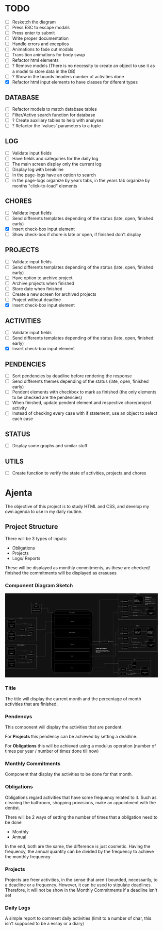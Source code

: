# TODO
- [ ] Resketch the diagram
- [ ] Press ESC to escape modals
- [ ] Press enter to submit
- [ ] Write proper documentation
- [ ] Handle errors and exceptios
- [ ] Animations to fade out modals
- [ ] Transition animations for body swap
- [ ] Refactor html elements
- [ ] ? Remove models (There is no necessity to create an object to use it as a model to store data in the DB)
- [ ] ? Show in the boards headers number of activities done
- [X] Refactor html input elements to have classes for diferent types
## DATABASE
- [ ] Refactor models to match database tables
- [ ] Filter/Active search function for database
- [ ] ? Create auxiliary tables to help with analyses
- [ ] ? Refactor the 'values' parameters to a tuple
## LOG
- [ ] Validate input fields
- [ ] Have fields and categories for the daily log
- [ ] The main screen display only the current log
- [ ] Display log with breakline
- [ ] In the page-logs have an option to search
- [ ] In the page-logs organize by years tabs, in the years tab organize by months "click-to-load" elements
## CHORES
- [ ] Validate input fields
- [ ] Send differents templates depending of the status (late, open, finished early)
- [X] Insert check-box input element
- [ ] Show check-box if chore is late or open, if finished don't display
## PROJECTS 
- [ ] Validate input fields
- [ ] Send differents templates depending of the status (late, open, finished early)
- [ ] Have option to archive project
- [ ] Archive projects when finished
- [ ] Store date when finished
- [ ] Create a new screen for archived projects
- [ ] Project without deadline
- [X] Insert check-box input element
## ACTIVITIES
- [ ] Validate input fields
- [ ] Send differents templates depending of the status (late, open, finished early)
- [X] Insert check-box input element
## PENDENCIES
- [ ] Sort pendencies by deadline before rendering the response
- [ ] Send differents themes depending of the status (late, open, finished early)
- [ ] Pendent elements with checkbox to mark as finished (the only elements to be checked are the pendencies)
- [ ] When finished, update pendent element and respective chore/project activity
- [ ] Instead of checking every case with if statement, use an object to select each case
## STATUS
- [ ] Display some graphs and similar stuff
## UTILS
- [ ] Create function to verify the state of activities, projects and chores
    

# Ajenta
The objective of this project is to study HTML and CSS, and develop my own agenda to use in my daily routine.

## Project Structure
There will be 3 types of inputs:
- Obligations
- Projects
- Logs/ Reports

These will be displayed as monthly commitments, as these are checked/ finished the commitments will be displayed as erasuses

### Component Diagram Sketch
![Project Structure.](https://github.com/vasakamoto/ajenta/blob/main/Ajenta.jpg)

### Title
The title will display the current month and the percentage of month activities that are finished.

### Pendencys
This component will display the activities that are pendent.

For **Projects** this pendency can be achieved by setting a deadline.

For **Obligations** this will be achieved using a modulus operation (number of times per year / number of times done till now)

### Monthly Commitments
Component that display the activities to be done for that month.

### Obligations
Obligations regard activities that have some frequency related to it. Such as cleaning the bathroom, shopping provisions, make an appointment with the dentist.

There will be 2 ways of setting the number of times that a obligation need to be done
- Monthly
- Annual

In the end, both are the same, the difference is just cosmetic. Having the frequency, the annual quantity can be divided by the frequency to achieve the monthly frequency

### Projects
Projects are freer activities, in the sense that aren't bounded, necessarily, to a deadline or a frequency. However, it can be used to stipulate deadlines. Therefore, it will not be show in the Monthly Commitments if a deadline isn't set

### Daily Logs
A simple report to comment daily activities (limit to a number of char, this isn't supposed to be a essay or a diary)

